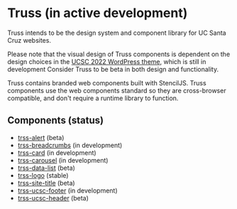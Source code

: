 # Truss (in active development)

Truss intends to be the design system and component library for UC Santa Cruz websites.

Please note that the visual design of Truss components is dependent on the design choices in the [UCSC 2022 WordPress theme](https://github.com/ucsc/ucsc-2022), which is still in development Consider Truss to be beta in both design and functionality.

Truss contains branded web components built with StencilJS. Truss components use the web components standard so they are cross-browser compatible, and don't require a runtime library to function.

## Components (status)

- [trss-alert](src/components/trss-alert) (beta)
- [trss-breadcrumbs](src/components/trss-breadcrumbs) (in development)
- [trss-card](src/components/trss-card) (in development)
- [trss-carousel](src/components/trss-carousel) (in development)
- [trss-data-list](src/components/trss-data-list) (beta)
- [trss-logo](src/components/trss-logo) (stable)
- [trss-site-title](src/components/trss-site-title) (beta)
- [trss-ucsc-footer](src/components/trss-ucsc-footer) (in development)
- [trss-ucsc-header](src/components/trss-ucsc-header) (beta)
